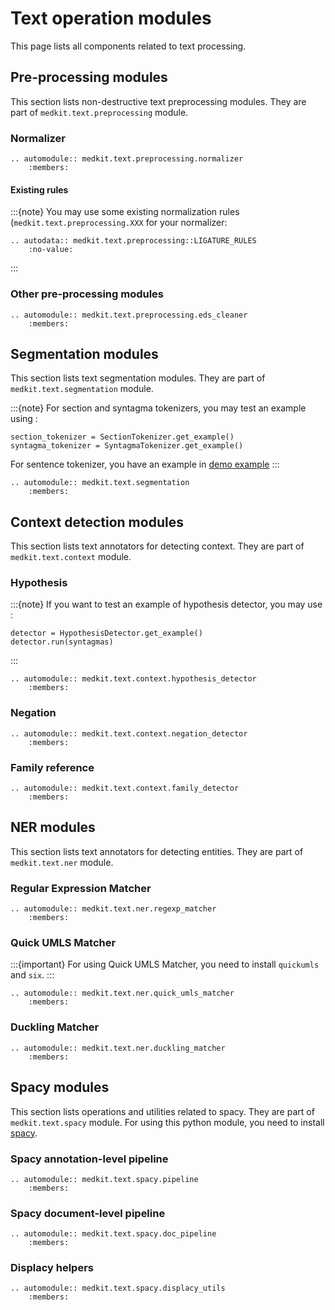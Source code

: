 # Text operation modules

This page lists all components related to text processing.

## Pre-processing modules

This section lists non-destructive text preprocessing modules. They are part
of `medkit.text.preprocessing` module.

### Normalizer

```{eval-rst}
.. automodule:: medkit.text.preprocessing.normalizer
    :members:
```

#### Existing rules

:::{note}
You may use some existing normalization rules (`medkit.text.preprocessing.XXX`
for your normalizer:

```{eval-rst}
.. autodata:: medkit.text.preprocessing::LIGATURE_RULES
    :no-value:
```
:::

### Other pre-processing modules

```{eval-rst}
.. automodule:: medkit.text.preprocessing.eds_cleaner
    :members:
```

## Segmentation modules

This section lists text segmentation modules. They are part of
`medkit.text.segmentation` module.

:::{note}
For section and syntagma tokenizers, you may test an example using :
```
section_tokenizer = SectionTokenizer.get_example()
syntagma_tokenizer = SyntagmaTokenizer.get_example()
```

For sentence tokenizer, you have an example in [demo example](../examples/demo)
:::

```{eval-rst}
.. automodule:: medkit.text.segmentation
    :members:
```

## Context detection modules

This section lists text annotators for detecting context. They are part of
`medkit.text.context` module.

### Hypothesis

:::{note}
If you want to test an example of hypothesis detector, you may use :
```
detector = HypothesisDetector.get_example()
detector.run(syntagmas)
```
:::

```{eval-rst}
.. automodule:: medkit.text.context.hypothesis_detector
    :members:
```

### Negation

```{eval-rst}
.. automodule:: medkit.text.context.negation_detector
    :members:
```

### Family reference

```{eval-rst}
.. automodule:: medkit.text.context.family_detector
    :members:
```

## NER modules

This section lists text annotators for detecting entities. They are part of
`medkit.text.ner` module.

### Regular Expression Matcher

```{eval-rst}
.. automodule:: medkit.text.ner.regexp_matcher
    :members:
```

### Quick UMLS Matcher

:::{important}
For using Quick UMLS Matcher, you need to install `quickumls` and `six`.
:::

```{eval-rst}
.. automodule:: medkit.text.ner.quick_umls_matcher
    :members:
```

### Duckling Matcher

```{eval-rst}
.. automodule:: medkit.text.ner.duckling_matcher
    :members:
```

## Spacy modules

This section lists operations and utilities related to spacy. They are part of
`medkit.text.spacy` module.
For using this python module, you need to install [spacy](https://spacy.io/).

### Spacy annotation-level pipeline

```{eval-rst}
.. automodule:: medkit.text.spacy.pipeline
    :members:
```

### Spacy document-level pipeline

```{eval-rst}
.. automodule:: medkit.text.spacy.doc_pipeline
    :members:
```

### Displacy helpers

```{eval-rst}
.. automodule:: medkit.text.spacy.displacy_utils
    :members:
```
